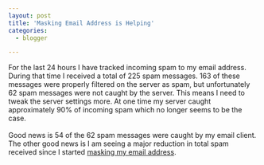 ```yaml
---
layout: post
title: 'Masking Email Address is Helping'
categories:
  - blogger

---
```


For the last 24 hours I have tracked incoming spam to my email address.  During that time I received a total of 225 spam messages.  163 of these messages were properly filtered on the server as spam, but unfortunately 62 spam messages were not caught by the server.  This means I need to tweak the server settings more.  At one time my server caught approximately 90% of incoming spam which no longer seems to be the case.<br /><br />Good news is 54 of the 62 spam messages were caught by my email client.  The other good news is I am seeing a major reduction in total spam received since I started <a href="/archive/2005/06/25/masking_addresses_to_prevent_email_harvesting.aspx">masking my email address</a>.
